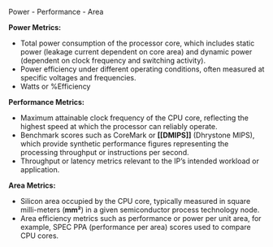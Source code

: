 Power - Performance - Area

**Power Metrics:**
- Total power consumption of the processor core, which includes static power (leakage current dependent on core area) and dynamic power (dependent on clock frequency and switching activity).
- Power efficiency under different operating conditions, often measured at specific voltages and frequencies.
- Watts or %Efficiency 
    
**Performance Metrics:**
- Maximum attainable clock frequency of the CPU core, reflecting the highest speed at which the processor can reliably operate.
- Benchmark scores such as CoreMark or **[[DMIPS]]** (Dhrystone MIPS), which provide synthetic performance figures representing the processing throughput or instructions per second. 
- Throughput or latency metrics relevant to the IP’s intended workload or application.

**Area Metrics:**
- Silicon area occupied by the CPU core, typically measured in square milli-meters (**mm²**) in a given semiconductor process technology node.
- Area efficiency metrics such as performance or power per unit area, for example, SPEC PPA (performance per area) scores used to compare CPU cores.